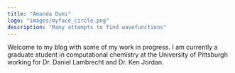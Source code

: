 ```yaml
---
title: "Amanda Dumi"
logo: "images/myface_circle.png"
description: "Many attempts to find wavefunctions"
---
```

Welcome to my blog with some of my work in progress. I am currently a graduate student in computational chemistry at the University of Pittsburgh working for Dr. Daniel Lambrecht and Dr. Ken Jordan.

